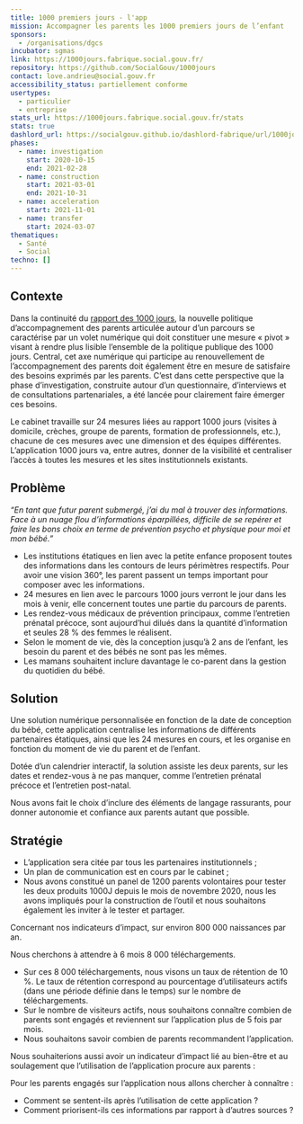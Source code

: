 ```yaml
---
title: 1000 premiers jours - l'app
mission: Accompagner les parents les 1000 premiers jours de l’enfant
sponsors:
  - /organisations/dgcs
incubator: sgmas
link: https://1000jours.fabrique.social.gouv.fr/
repository: https://github.com/SocialGouv/1000jours
contact: love.andrieu@social.gouv.fr
accessibility_status: partiellement conforme
usertypes:
  - particulier
  - entreprise
stats_url: https://1000jours.fabrique.social.gouv.fr/stats
stats: true
dashlord_url: https://socialgouv.github.io/dashlord-fabrique/url/1000jours-blues-fabrique-social-gouv-fr/
phases:
  - name: investigation
    start: 2020-10-15
    end: 2021-02-28
  - name: construction
    start: 2021-03-01
    end: 2021-10-31
  - name: acceleration
    start: 2021-11-01
  - name: transfer
    start: 2024-03-07
thematiques:
  - Santé
  - Social
techno: []
---
```

## Contexte 

Dans la continuité du [rapport des 1000 jours](https://solidarites-sante.gouv.fr/affaires-sociales/familles-enfance/pacte-pour-l-enfance/1000jours/article/le-rapport-des-1000-premiers-jours-une-commission-d-experts-a-l-appui#:~:text=de%20soins%20num%C3%A9riques%22-,Le%20rapport%20des%201000%20premiers%20jours%20%3A%20une,d'experts%20%C3%A0%20l'appui&text=La%20pr%C3%A9paration%20du%20parcours%201000,par%20le%20neuropsychiatre%20Boris%20Cyrulnik.), la nouvelle politique d’accompagnement des parents articulée autour d’un parcours se caractérise par un volet numérique qui doit constituer une mesure « pivot » visant à rendre plus lisible l’ensemble de la politique publique des 1000 jours. Central, cet axe numérique qui participe au renouvellement de l’accompagnement des parents doit également être en mesure de satisfaire des besoins exprimés par les parents. C’est dans cette perspective que la phase d’investigation, construite autour d’un questionnaire, d’interviews et de consultations partenariales, a été lancée pour clairement faire émerger ces besoins. 

Le cabinet travaille sur 24 mesures liées au rapport 1000 jours (visites à domicile, crèches, groupe de parents, formation de professionnels, etc.), chacune de ces mesures avec une dimension et des équipes différentes. L’application 1000 jours va, entre autres, donner de la visibilité et centraliser l’accès à toutes les mesures et les sites institutionnels existants. 

## Problème

*“En tant que futur parent submergé, j’ai du mal à trouver des informations. Face à un nuage flou d’informations éparpillées, difficile de se repérer et faire les bons choix en terme de prévention psycho et physique pour moi et mon bébé.”*

* Les institutions étatiques en lien avec la petite enfance proposent toutes des informations dans les contours de leurs périmètres respectifs. Pour avoir une vision 360°, les parent passent un temps important pour composer avec les informations.
* 24 mesures en lien avec le parcours 1000 jours verront le jour dans les mois à venir, elle concernent toutes une partie du parcours de parents.
* Les rendez-vous médicaux de prévention principaux, comme l’entretien prénatal précoce, sont aujourd’hui dilués dans la quantité d’information et seules 28 % des femmes le réalisent.
* Selon le moment de vie, dès la conception jusqu’à 2 ans de l’enfant, les besoin du parent et des bébés ne sont pas les mêmes.
* Les mamans souhaitent inclure davantage le co-parent dans la gestion du quotidien du bébé.

## Solution

Une solution numérique personnalisée en fonction de la date de conception du bébé, cette application centralise les informations de différents partenaires étatiques, ainsi que les 24 mesures en cours, et les organise en fonction du moment de vie du parent et de l’enfant.

Dotée d’un calendrier interactif, la solution assiste les deux parents, sur les dates et rendez-vous à ne pas manquer, comme l’entretien prénatal précoce et l’entretien post-natal.

Nous avons fait le choix d’inclure des éléments de langage rassurants, pour donner autonomie et confiance aux parents autant que possible.

## Stratégie

* L’application sera citée par tous les partenaires institutionnels ;
* Un plan de communication est en cours par le cabinet ;
* Nous avons constitué un panel de 1200 parents volontaires pour tester les deux produits 1000J depuis le mois de novembre 2020, nous les avons impliqués pour la construction de l’outil et nous souhaitons également les inviter à le tester et partager.

Concernant nos indicateurs d’impact, sur environ 800 000 naissances par an.

Nous cherchons à attendre à 6 mois 8 000 téléchargements.

* Sur ces 8 000 téléchargements, nous visons un taux de rétention de 10 %. Le taux de rétention correspond au pourcentage d’utilisateurs actifs (dans une période définie dans le temps) sur le nombre de téléchargements.
* Sur le nombre de visiteurs actifs, nous souhaitons connaître combien de parents sont engagés et reviennent sur l’application plus de 5 fois par mois.
* Nous souhaitons savoir combien de parents recommandent l’application.

Nous souhaiterions aussi avoir un indicateur d’impact lié au bien-être et au soulagement que l’utilisation de l’application procure aux parents :

Pour les parents engagés sur l’application nous allons chercher à connaître :

* Comment se sentent-ils après l’utilisation de cette application ?
* Comment priorisent-ils ces informations par rapport à d’autres sources ?
